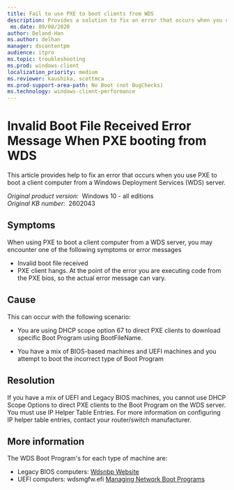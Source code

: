 ```yaml
---
title: Fail to use PXE to boot clients from WDS
description: Provides a solution to fix an error that occurs when you use PXE to boot a client computer from a Windows Deployment Services (WDS) server.
 ms.date: 09/08/2020
author: Deland-Han
ms.author: delhan
manager: dscontentpm
audience: itpro
ms.topic: troubleshooting
ms.prod: windows-client
localization_priority: medium
ms.reviewer: kaushika, scottmca
ms.prod-support-area-path: No Boot (not BugChecks)
ms.technology: windows-client-performance
---
```

# Invalid Boot File Received Error Message When PXE booting from WDS

This article provides help to fix an error that occurs when you use PXE to boot a client computer from a Windows Deployment Services (WDS) server.

_Original product version:_ &nbsp;Windows 10 - all editions  
_Original KB number:_ &nbsp;2602043

## Symptoms

When using PXE to boot a client computer from a WDS server, you may encounter one of the following symptoms or error messages

- Invalid boot file received
- PXE client hangs. At the point of the error you are executing code from the PXE bios, so the actual error message can vary.

## Cause

This can occur with the following scenario:

- You are using DHCP scope option 67 to direct PXE clients to download specific Boot Program using BootFileName.

- You have a mix of BIOS-based machines and UEFI machines and you attempt to boot the incorrect type of Boot Program

## Resolution

If you have a mix of UEFI and Legacy BIOS machines, you cannot use DHCP Scope Options to direct PXE clients to the Boot Program on the WDS server. You must use IP Helper Table Entries. For more information on configuring IP helper table entries, contact your router/switch manufacturer.

## More information

The WDS Boot Program's for each type of machine are:  

- Legacy BIOS computers: [Wdsnbp Website](http://wdsnbp.com/)
- UEFI computers: wdsmgfw.efi
 [Managing Network Boot Programs](https://technet.microsoft.com/library/cc732351%28ws.10%29.aspx)
